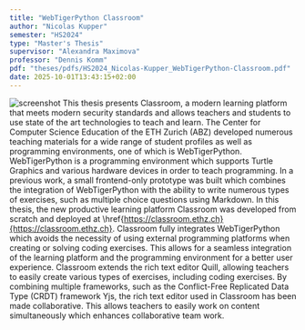 ```yaml
---
title: "WebTigerPython Classroom"
author: "Nicolas Kupper"
semester: "HS2024"
type: "Master's Thesis"
supervisor: "Alexandra Maximova"
professor: "Dennis Komm"
pdf: "theses/pdfs/HS2024_Nicolas-Kupper_WebTigerPython-Classroom.pdf"
date: 2025-10-01T13:43:15+02:00
---
```

![screenshot](/theses/screenshots/HS2024_NicolasKupper.png)
This thesis presents Classroom, a modern learning platform that meets modern security standards and allows teachers and students to use state of the art technologies to teach and learn. The Center for Computer Science Education of the ETH Zurich (ABZ) developed numerous teaching materials for a wide range of student profiles as well as programming environments, one of which is WebTigerPython. WebTigerPython is a programming environment which supports Turtle Graphics and various hardware devices in order to teach programming. In a previous work, a small frontend-only prototype was built which combines the integration of WebTigerPython with the ability to write numerous types of exercises, such as multiple choice questions using Markdown. In this thesis, the new productive learning platform Classroom was developed from scratch and deployed at \href{https://classroom.ethz.ch}{https://classroom.ethz.ch}. Classroom fully integrates WebTigerPython which avoids the necessity of using external programming platforms when creating or solving coding exercises. This allows for a seamless integration of the learning platform and the programming environment for a better user experience. Classroom extends the rich text editor Quill, allowing teachers to easily create various types of exercises, including coding exercises. By combining multiple frameworks, such as the Conflict-Free Replicated Data Type (CRDT) framework Yjs, the rich text editor used in Classroom has been made collaborative. This allows teachers to easily work on content simultaneously which enhances collaborative team work.